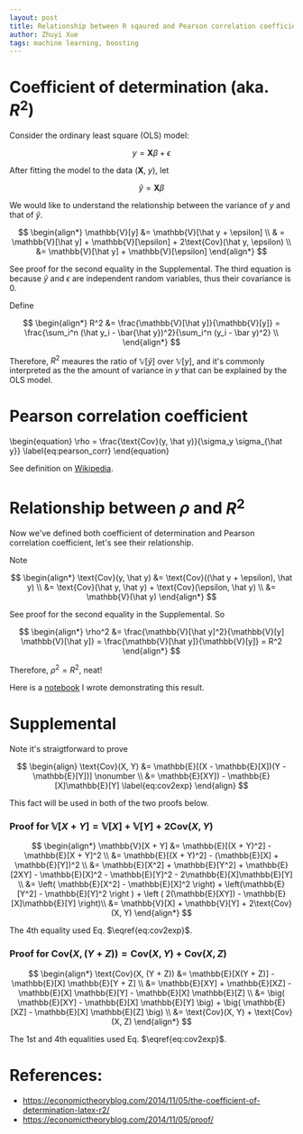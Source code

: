 ```yaml
---
layout: post
title: Relationship between R sqaured and Pearson correlation coefficient
author: Zhuyi Xue
tags: machine learning, boosting
---
```


<script type="text/x-mathjax-config">
MathJax.Hub.Config({
  TeX: { equationNumbers: { autoNumber: "AMS" } }
});
</script>

# Coefficient of determination (aka. $R^2$)

Consider the ordinary least square (OLS) model: 

$$
\begin{equation}
    y = \mathbf{X} \beta + \epsilon
    \label{eq:OLS}
\end{equation}
$$

After fitting the model to the data  ($\mathbf{X}$, $y$), let

$$\hat y = \mathbf{X} \beta$$

We would like to understand the relationship between the variance of $y$ and that of $\hat y$.

$$
\begin{align*}
\mathbb{V}[y]
&= \mathbb{V}[\hat y + \epsilon] \\
& = \mathbb{V}[\hat y] + \mathbb{V}[\epsilon] + 2\text{Cov}(\hat y, \epsilon) \\
&= \mathbb{V}[\hat y] + \mathbb{V}[\epsilon]
\end{align*}
$$

See proof for the second equality in the Supplemental. The third equation is because $\hat y$ and $\epsilon$ are independent random variables, thus their covariance is 0.

Define 

$$
\begin{align*}
R^2
&= \frac{\mathbb{V}[\hat y]}{\mathbb{V}[y]} = \frac{\sum_i^n (\hat y_i - \bar{\hat y})^2}{\sum_i^n (y_i - \bar y)^2}  \\
\end{align*}
$$

Therefore, $R^2$ meaures the ratio of $\mathbb{V}[\hat y]$ over $\mathbb{V}[y]$, and it's commonly interpreted as the the amount of variance in $y$ that can be explained by the OLS model.

# Pearson correlation coefficient

\begin{equation}
    \rho = \frac{\text{Cov}(y, \hat y)}{\sigma_y \sigma_{\hat y}} \label{eq:pearson_corr}
\end{equation}

See definition on [Wikipedia](https://en.wikipedia.org/wiki/Pearson_correlation_coefficient).

# Relationship between $\rho$ and $R^2$

Now we've defined both coefficient of determination and Pearson correlation coefficient, let's see their relationship.

Note 

$$
\begin{align*}
\text{Cov}(y, \hat y) 
&= \text{Cov}((\hat y + \epsilon), \hat y) \\
&= \text{Cov}(\hat y, \hat y) +  \text{Cov}(\epsilon, \hat y) \\
&= \mathbb{V}(\hat y)
\end{align*}
$$

See proof for the second equality in the Supplemental. So

$$
\begin{align*}
\rho^2
&= \frac{\mathbb{V}[\hat y]^2}{\mathbb{V}[y] \mathbb{V}[\hat y]} = \frac{\mathbb{V}[\hat y]}{\mathbb{V}[y]}  = R^2
\end{align*}
$$

Therefore, $\rho^2 = R^2$, neat! 

Here is a [notebook](https://nbviewer.jupyter.org/github/zyxue/sutton-barto-rl-exercises/blob/master/stats/relationship-between-coefficient-of-determination-and-pearson-correlation-coefficient.ipynb) I wrote demonstrating this result.

# Supplemental

Note it's straigtforward to prove 

$$
\begin{align}
    \text{Cov}(X, Y) 
    &= \mathbb{E}[(X - \mathbb{E}[X])(Y - \mathbb{E}[Y])] \nonumber \\
    &= \mathbb{E}[XY]) - \mathbb{E}[X]\mathbb{E}[Y]
    \label{eq:cov2exp}
\end{align}
$$

This fact will be used in both of the two proofs below.

### Proof for $\mathbb{V}[X + Y] = \mathbb{V}[X]  + \mathbb{V}[Y] + 2\text{Cov}(X, Y)$

$$
\begin{align*}
\mathbb{V}[X + Y]
&= \mathbb{E}[(X + Y)^2] - \mathbb{E}[X + Y]^2 \\
&= \mathbb{E}[(X + Y)^2] - (\mathbb{E}[X] + \mathbb{E}[Y])^2 \\
&= \mathbb{E}[X^2]  + \mathbb{E}[Y^2] + \mathbb{E}[2XY] - \mathbb{E}[X]^2 - \mathbb{E}[Y]^2 - 2\mathbb{E}[X]\mathbb{E}[Y] \\
&= \left( \mathbb{E}[X^2] - \mathbb{E}[X]^2 \right) + \left(\mathbb{E}[Y^2] -  \mathbb{E}[Y]^2  \right ) + \left ( 2(\mathbb{E}[XY]) - \mathbb{E}[X]\mathbb{E}[Y] \right)\\
&= \mathbb{V}[X]  + \mathbb{V}[Y] + 2\text{Cov}(X, Y)
\end{align*}
$$

The 4th equality used Eq. $\eqref{eq:cov2exp}$.

### Proof for $\text{Cov}(X, (Y + Z)) = \text{Cov}(X, Y) + \text{Cov}(X, Z)$

$$
\begin{align*}
\text{Cov}(X, (Y + Z))
&= \mathbb{E}[X(Y + Z)] - \mathbb{E}[X] \mathbb{E}[Y + Z] \\
&= \mathbb{E}[XY] + \mathbb{E}[XZ]  - \mathbb{E}[X] \mathbb{E}[Y] - \mathbb{E}[X] \mathbb{E}[Z] \\
&= \big( \mathbb{E}[XY] - \mathbb{E}[X] \mathbb{E}[Y] \big) + \big( \mathbb{E}[XZ] - \mathbb{E}[X] \mathbb{E}[Z] \big) \\
&= \text{Cov}(X, Y) + \text{Cov}(X, Z)
\end{align*}
$$

The 1st and 4th equalities used Eq. $\eqref{eq:cov2exp}$.

# References:

* https://economictheoryblog.com/2014/11/05/the-coefficient-of-determination-latex-r2/
* https://economictheoryblog.com/2014/11/05/proof/
